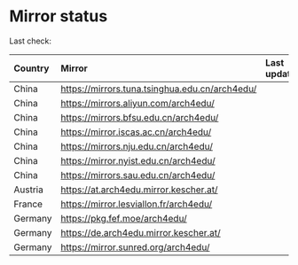 <script src="./time.js"></script>
# Mirror status
Last check: <script type="text/javascript">localize(1698258054.654593);</script>

|Country|Mirror|Last update|
|:------|:-----|:----------|
|China|https://mirrors.tuna.tsinghua.edu.cn/arch4edu/|<script type="text/javascript">localize(1698215887);</script>|
|China|https://mirrors.aliyun.com/arch4edu/|<script type="text/javascript">localize(1698215887);</script>|
|China|https://mirrors.bfsu.edu.cn/arch4edu/|<script type="text/javascript">localize(1698215887);</script>|
|China|https://mirror.iscas.ac.cn/arch4edu/|<script type="text/javascript">localize(1698215887);</script>|
|China|https://mirrors.nju.edu.cn/arch4edu/|<script type="text/javascript">localize(1698172356);</script>|
|China|https://mirror.nyist.edu.cn/arch4edu/|<script type="text/javascript">localize(1698215887);</script>|
|China|https://mirrors.sau.edu.cn/arch4edu/|<script type="text/javascript">localize(1698215887);</script>|
|Austria|https://at.arch4edu.mirror.kescher.at/|<script type="text/javascript">localize(1698215887);</script>|
|France|https://mirror.lesviallon.fr/arch4edu/|<script type="text/javascript">localize(1698215887);</script>|
|Germany|https://pkg.fef.moe/arch4edu/|<script type="text/javascript">localize(1698215887);</script>|
|Germany|https://de.arch4edu.mirror.kescher.at/|<script type="text/javascript">localize(1698215887);</script>|
|Germany|https://mirror.sunred.org/arch4edu/|<script type="text/javascript">localize(1698215887);</script>|

<script src="./tablefilter/tablefilter.js"></script>
<script src="./table.js"></script>